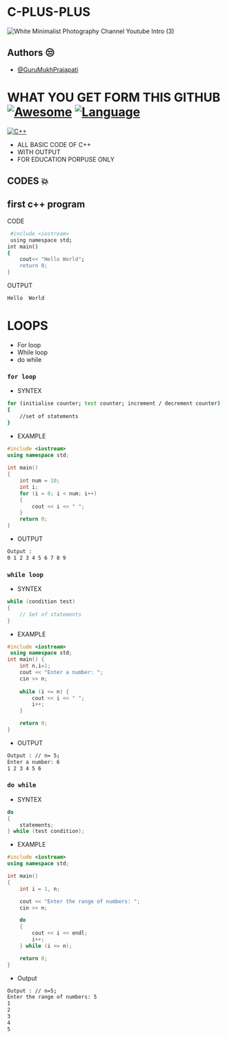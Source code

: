 # C-PLUS-PLUS
![White Minimalist Photography Channel Youtube Intro (3)](https://github.com/GuruMukhPrajapati/C-PLUS-PLUS/assets/117162170/b2369218-7342-4dcb-8a92-b7d1bfb0c6ea)

## Authors 😒
- [@GuruMukhPrajapati](https://github.com/GuruMukhPrajapati)

# WHAT YOU GET FORM THIS GITHUB [![Awesome](https://awesome.re/badge-flat.svg)](https://github.com/sindresorhus/awesome)  [![Language](https://img.shields.io/badge/Language-C++-blue.svg)](https://en.cppreference.com/)
[![C++](https://raw.githubusercontent.com/isocpp/logos/master/cpp_logo.png)](https://en.cppreference.com/)
- ALL BASIC CODE OF C++ 
- WITH OUTPUT 
- FOR EDUCATION PORPUSE ONLY 

## CODES 💥 
## first c++ program
CODE 
```bash
 #include <iostream>
 using namespace std;
int main()
{
    cout<< "Hello World";
    return 0;
}
```
OUTPUT 
```bash
Hello  World 
```



# LOOPS 
- For loop 
- While loop 
- do while 

### `for loop`

- SYNTEX 
```bash 
for (initialise counter; test counter; increment / decrement counter)
{
    //set of statements
}
```
- EXAMPLE 
```cpp
#include <iostream>
using namespace std;
 
int main()
{
    int num = 10;
    int i;
    for (i = 0; i < num; i++)
    {
        cout << i << " ";
    }
    return 0;
}

```
- OUTPUT
```bash 
Output :
0 1 2 3 4 5 6 7 8 9
```

### `while loop` 
- SYNTEX 

```cpp
while (condition test)
{
    // Set of statements
}

```
- EXAMPLE
```cpp
#include <iostream>
 using namespace std;
int main() {
    int n,i=1;
    cout << "Enter a number: ";
    cin >> n;
    
    while (i <= n) {
        cout << i << " ";
        i++;
    }

    return 0;
}
```
 - OUTPUT
```bash 
Output : // n= 5;
Enter a number: 6
1 2 3 4 5 6 
```
### `do while `

- SYNTEX 
```cpp
do
{
    statements;
} while (test condition);
```
- EXAMPLE 
```cpp 
#include <iostream>
using namespace std;

int main()
{
    int i = 1, n;

    cout << "Enter the range of numbers: ";
    cin >> n;

    do
    {
        cout << i << endl;
        i++;
    } while (i <= n);

    return 0;
}
```
- Output 
```bash
Output : // n=5;
Enter the range of numbers: 5
1
2
3
4
5


